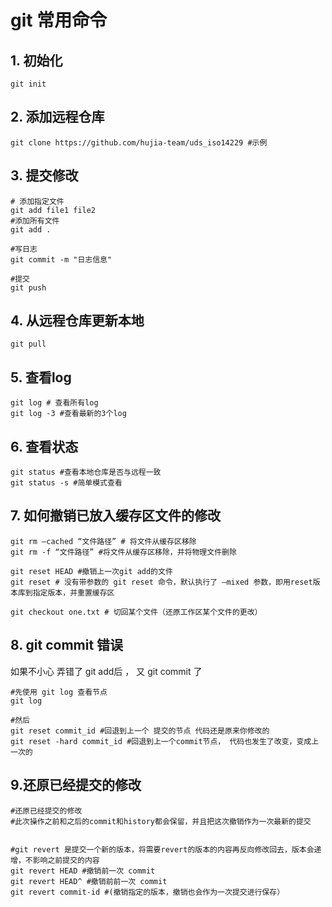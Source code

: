# git 常用命令



## 1. 初始化

```
git init
```



## 2. 添加远程仓库

```
git clone https://github.com/hujia-team/uds_iso14229 #示例
```



## 3. 提交修改

```
# 添加指定文件
git add file1 file2
#添加所有文件
git add .

#写日志
git commit -m "日志信息"

#提交
git push
```



## 4. 从远程仓库更新本地

```
git pull
```



## 5. 查看log

```
git log # 查看所有log
git log -3 #查看最新的3个log
```



## 6. 查看状态

```
git status #查看本地仓库是否与远程一致
git status -s #简单模式查看
```



## 7. 如何撤销已放入缓存区文件的修改

```
git rm –cached “文件路径” # 将文件从缓存区移除
git rm -f “文件路径” #将文件从缓存区移除，并将物理文件删除

git reset HEAD #撤销上一次git add的文件
git reset # 没有带参数的 git reset 命令，默认执行了 –mixed 参数，即用reset版本库到指定版本，并重置缓存区

git checkout one.txt # 切回某个文件（还原工作区某个文件的更改）
```



## 8. git commit  错误

如果不小心 弄错了  git add后 ， 又  git commit 了

```
#先使用 git log 查看节点 
git log

#然后
git reset commit_id #回退到上一个 提交的节点 代码还是原来你修改的
git reset -hard commit_id #回退到上一个commit节点， 代码也发生了改变，变成上一次的

```



## 9.还原已经提交的修改

```
#还原已经提交的修改
#此次操作之前和之后的commit和history都会保留，并且把这次撤销作为一次最新的提交


#git revert 是提交一个新的版本，将需要revert的版本的内容再反向修改回去，版本会递增，不影响之前提交的内容
git revert HEAD #撤销前一次 commit
git revert HEAD^ #撤销前前一次 commit
git revert commit-id #(撤销指定的版本，撤销也会作为一次提交进行保存）
```

































